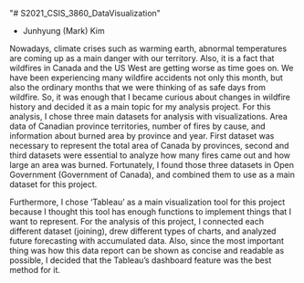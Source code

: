 "# S2021_CSIS_3860_DataVisualization" 

- Junhyung (Mark) Kim

 Nowadays, climate crises such as warming earth, abnormal temperatures are coming up as a main danger with our territory. Also, it is a fact that wildfires in Canada and the US West are getting worse as time goes on. We have been experiencing many wildfire accidents not only this month, but also the ordinary months that we were thinking of as safe days from wildfire. So, it was enough that I became curious about changes in wildfire history and decided it as a main topic for my analysis project.
 For this analysis, I chose three main datasets for analysis with visualizations. Area data of Canadian province territories, number of fires by cause, and information about burned area by province and year. First dataset was necessary to represent the total area of Canada by provinces, second and third datasets were essential to analyze how many fires came out and how large an area was burned. Fortunately, I found those three datasets in Open Government (Government of Canada), and combined them to use as a main dataset for this project. 

  Furthermore, I chose ‘Tableau’ as a main visualization tool for this project because I thought this tool has enough functions to implement things that I want to represent. For the analysis of this project, I connected each different dataset (joining), drew different types of charts, and analyzed future forecasting with accumulated data. Also, since the most important thing was how this data report can be shown as concise and readable as possible, I decided that the Tableau’s dashboard feature was the best method for it.

